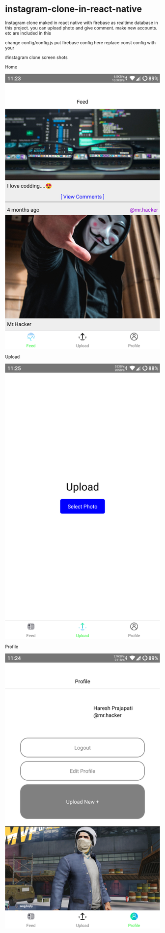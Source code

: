 # instagram-clone-in-react-native

Instagram clone maked in react native with firebase as realtime database in this project. you can upload photo and give comment. make new accounts. etc are included in this

change config/config.js put firebase config here replace const config with your

#instagram clone screen shots

Home

![GitHub Logo](/pic/home.png)

Upload

![GitHub Logo](/pic/upload.png)

Profile

![GitHub Logo](/pic/profile.png)
